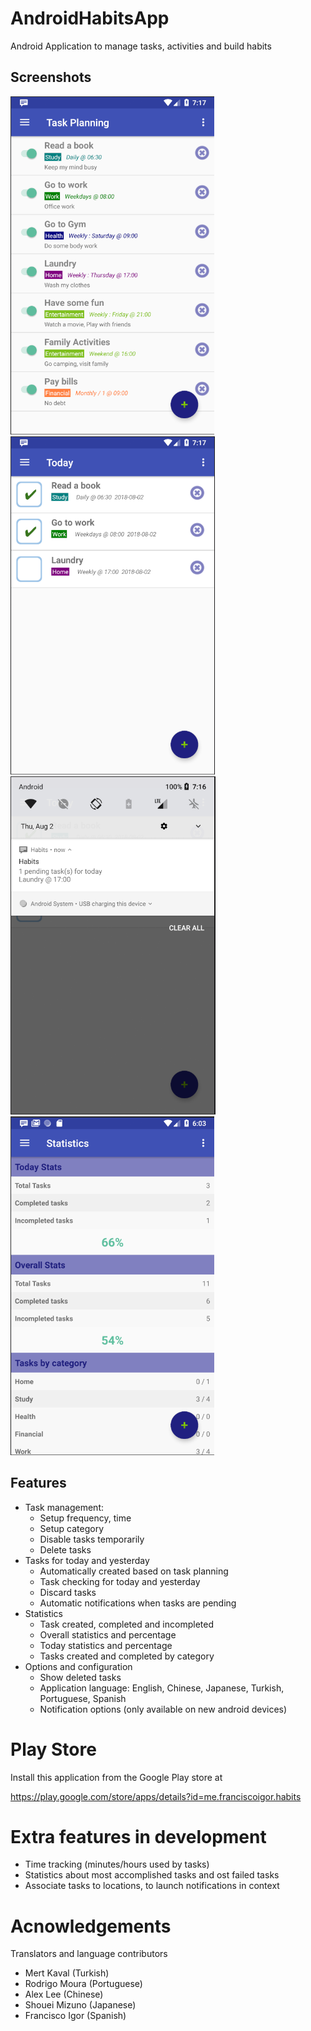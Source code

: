 # AndroidHabitsApp
Android Application to manage tasks, activities and build habits

## Screenshots

![](playstore/screenshot01.png)
![](playstore/screenshot02.png)
![](playstore/screenshot03.png)
![](playstore/screeshot04.png)

## Features

* Task management:
  * Setup frequency, time 
  * Setup category
  * Disable tasks temporarily
  * Delete tasks
* Tasks for today and yesterday
  * Automatically created based on task planning
  * Task checking for today and yesterday
  * Discard tasks
  * Automatic notifications when tasks are pending
* Statistics
  * Task created, completed and incompleted
  * Overall statistics and percentage
  * Today statistics and percentage
  * Tasks created and completed by category
* Options and configuration
  * Show deleted tasks
  * Application language: English, Chinese, Japanese, Turkish, Portuguese, Spanish
  * Notification options (only available on new android devices)
  
# Play Store

Install this application from the Google Play store at

https://play.google.com/store/apps/details?id=me.franciscoigor.habits


# Extra features in development

* Time tracking (minutes/hours used by tasks)
* Statistics about most accomplished tasks and ost failed tasks
* Associate tasks to locations, to launch notifications in context

  
# Acnowledgements

Translators and language contributors

* Mert Kaval (Turkish)
* Rodrigo Moura (Portuguese)
* Alex Lee (Chinese)
* Shouei Mizuno (Japanese)
* Francisco Igor (Spanish)
  





